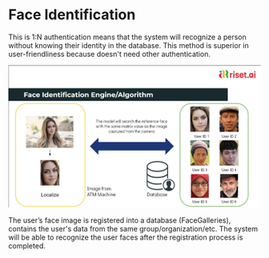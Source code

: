 # Face Identification

This is 1:N authentication means that the system will recognize a person without knowing their identity in the database. This method is superior in user-friendliness because doesn't need other authentication.

![Face Identificatio](<../.gitbook/assets/Face Identification.jpg>)

The user’s face image is registered into a database (FaceGalleries), contains the user's data from the same group/organization/etc. The system will be able to recognize the user faces after the registration process is completed.
